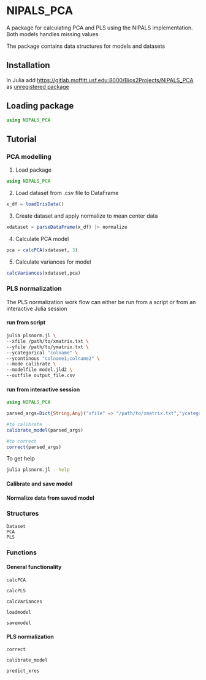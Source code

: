 # NIPALS_PCA
A package for calculating PCA and PLS using the NIPALS implementation. Both models handles missing values

The package contains data structures for models and datasets

## Installation
In Julia add https://gitlab.moffitt.usf.edu:8000/Bios2Projects/NIPALS_PCA as [unregistered package](https://julialang.github.io/Pkg.jl/v1.1/managing-packages/)

## Loading package
```julia
using NIPALS_PCA
``` 

## Tutorial
### PCA modelling
1. Load package
```julia
using NIPALS_PCA
```
2. Load dataset from .csv file to DataFrame
```julia
x_df = loadIrisData()
```
3. Create dataset and apply normalize to mean center data
```julia
xdataset = parseDataFrame(x_df) |> normalize
``` 
4. Calculate PCA model
```julia
pca = calcPCA(xdataset, 3)
```
5. Calculate variances for model
```julia
calcVariances(xdataset,pca)
```

### PLS normalization
The PLS normalization work flow can either be run from a script or from an interactive Julia session

#### run from script
```bash
julia plsnorm.jl \
--xfile /path/to/xmatrix.txt \
--yfile /path/to/ymatrix.txt \
--ycategorical "colname" \
--ycontinous "colname1;colname2" \
--mode calibrate \
--modelfile model.jld2 \
--outfile output_file.csv
```

#### run from interactive session
```julia
using NIPALS_PCA

parsed_args=Dict{String,Any}("xfile" => "/path/to/xmatrix.txt","ycategorical" => "colname","yfile" => "/path/to/ymatrix.txt","modelfile" => "model.jld2","ycontinous" => "colname1;colname2","mode" => "calibrate","outfile" => "output_file.csv","components" => 3)

#to calibrate
calibrate_model(parsed_args)

#to correct
correct(parsed_args)
```

To get help
```bash
julia plsnorm.jl --help
```
#### Calibrate and save model

#### Normalize data from saved model

### Structures
```@docs
Dataset
PCA
PLS
```

### Functions
#### General functionality
```@docs
calcPCA

calcPLS

calcVariances

loadmodel

savemodel
```

#### PLS normalization
```@docs
correct

calibrate_model

predict_xres
```

